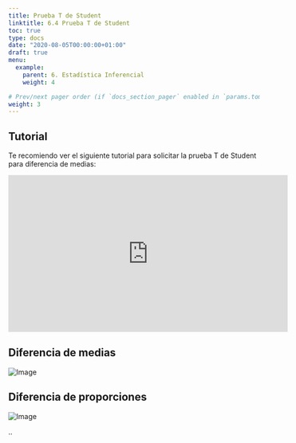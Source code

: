 ```yaml
---
title: Prueba T de Student
linktitle: 6.4 Prueba T de Student
toc: true
type: docs
date: "2020-08-05T00:00:00+01:00"
draft: true
menu:
  example:
    parent: 6. Estadística Inferencial
    weight: 4

# Prev/next pager order (if `docs_section_pager` enabled in `params.toml`)
weight: 3
---
```


## Tutorial

Te recomiendo ver el siguiente tutorial para solicitar la prueba T de Student para diferencia de medias:

<iframe width="560" height="315" src="https://www.youtube.com/embed/YPTi65ub7K8" frameborder="0" allow="accelerometer; autoplay; encrypted-media; gyroscope; picture-in-picture" allowfullscreen></iframe>

## Diferencia de medias

![Image](/cursos/6-4-1.jpg)


## Diferencia de proporciones

![Image](/cursos/6-4-2.jpg)

..